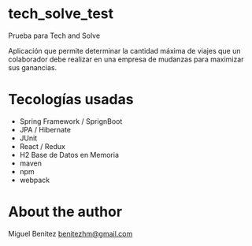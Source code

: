 # tech_solve_test
Prueba para Tech and Solve

Aplicación que permite determinar la cantidad máxima de viajes que un colaborador debe realizar en una empresa de mudanzas para maximizar sus ganancias.

# Tecologías usadas
  * Spring Framework / SprignBoot
  * JPA / Hibernate
  * JUnit
  * React / Redux
  * H2 Base de Datos en Memoria
  * maven
  * npm
  * webpack
  
# About the author

Miguel Benitez benitezhm@gmail.com

